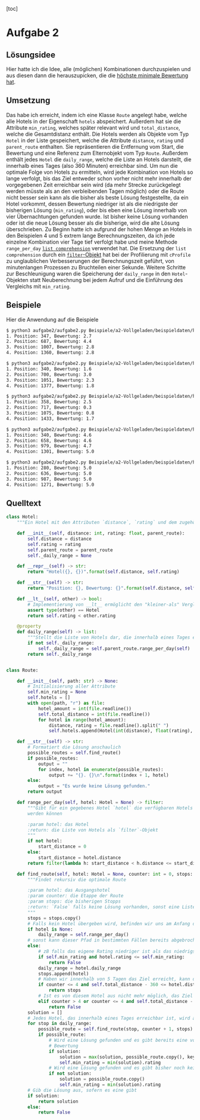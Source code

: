 [toc]

# Aufgabe 2

## Lösungsidee

Hier hatte ich die Idee, alle (möglichen) Kombinationen durchzuspielen und aus diesen dann die herauszupicken, die die [höchste minimale Bewertung hat](https://www.einstieg-informatik.de/community/forums/topic/790/40-1-a2-vollgeladen-insgesamt-niedrigste-bewertung-gemeint).

## Umsetzung

Das habe ich erreicht, indem ich eine Klasse `Route` angelegt habe, welche alle Hotels in der Eigenschaft `hotels` abspeichert. Außerdem hat sie die Attribute `min_rating`, welches später relevant wird und `total_distance`, welche die Gesamtdistanz enthält. Die Hotels werden als Objekte vom Typ `Hotel` in der Liste gespeichert, welche die Attribute `distance`, `rating` und `parent_route` enthalten. Sie repräsentieren die Entfernung vom Start, die Bewertung und eine Referenz zum Elternobjekt vom Typ `Route`. Außerdem enthält jedes `Hotel` die `daily_range`, welche die Liste an Hotels darstellt, die innerhalb eines Tages (also 360 Minuten) erreichbar sind. Um nun die optimale Folge von Hotels zu ermitteln, wird jede Kombination von Hotels so lange verfolgt, bis das Ziel entweder schon vorher nicht mehr innerhalb der vorgegebenen Zeit erreichbar sein wird (da mehr Strecke zurückgelegt werden müsste als an den verbleibenden Tagen möglich) oder die Route nicht besser sein kann als die bisher als beste Lösung festgestellte, da ein Hotel vorkommt, dessen Bewertung niedriger ist als die niedrigste der bisherigen Lösung (`min_rating`), oder bis eben eine Lösung innerhalb von vier Übernachtungen gefunden wurde. Ist bisher keine Lösung vorhanden oder ist die neue Lösung besser als die bisherige, wird die alte Lösung überschrieben. Zu Beginn hatte ich aufgrund der hohen Menge an Hotels in den Beispielen 4 und 5 extrem lange Berechnungszeiten, da ich jede einzelne Kombination vier Tage tief verfolgt habe und meine Methode `range_per_day` [`list comprehension`](https://docs.python.org/3/tutorial/datastructures.html#list-comprehensions) verwendet hat. Die Ersetzung der `list comprehension` durch ein [`filter`-Objekt](https://docs.python.org/3/library/functions.html#filter) hat bei der Profilierung mit `cProfile` zu unglaublichen Verbesserungen der Berechnungszeit geführt, von minutenlangen Prozessen zu Bruchteilen einer Sekunde. Weitere Schritte zur Beschleunigung waren die Speicherung der `daily_range` in den `Hotel`-Objekten statt Neuberechnung bei jedem Aufruf und die Einführung des Vergleichs mit `min_rating`.

## Beispiele

Hier die Anwendung auf die Beispiele 

```bash
$ python3 aufgabe2/aufgabe2.py Beispiele/a2-Vollgeladen/beispieldaten/hotels1.txt 
1. Position: 347, Bewertung: 2.7
2. Position: 687, Bewertung: 4.4
3. Position: 1007, Bewertung: 2.8
4. Position: 1360, Bewertung: 2.8
```

```bash
$ python3 aufgabe2/aufgabe2.py Beispiele/a2-Vollgeladen/beispieldaten/hotels2.txt 
1. Position: 340, Bewertung: 1.6
2. Position: 700, Bewertung: 3.0
3. Position: 1051, Bewertung: 2.3
4. Position: 1377, Bewertung: 1.8
```

```bash
$ python3 aufgabe2/aufgabe2.py Beispiele/a2-Vollgeladen/beispieldaten/hotels3.txt 
1. Position: 358, Bewertung: 2.5
2. Position: 717, Bewertung: 0.3
3. Position: 1075, Bewertung: 0.8
4. Position: 1433, Bewertung: 1.7
```

```bash
$ python3 aufgabe2/aufgabe2.py Beispiele/a2-Vollgeladen/beispieldaten/hotels4.txt 
1. Position: 340, Bewertung: 4.6
2. Position: 658, Bewertung: 4.6
3. Position: 979, Bewertung: 4.7
4. Position: 1301, Bewertung: 5.0
```

```bash
$ python3 aufgabe2/aufgabe2.py Beispiele/a2-Vollgeladen/beispieldaten/hotels5.txt 
1. Position: 280, Bewertung: 5.0
2. Position: 636, Bewertung: 5.0
3. Position: 987, Bewertung: 5.0
4. Position: 1271, Bewertung: 5.0
```



## Quelltext

```python
class Hotel:
    """Ein Hotel mit den Attributen `distance`, `rating` und dem zugehörigen `Route`-Objekt"""

    def __init__(self, distance: int, rating: float, parent_route):
        self.distance = distance
        self.rating = rating
        self.parent_route = parent_route
        self._daily_range = None

    def __repr__(self) -> str:
        return "Hotel({}, {})".format(self.distance, self.rating)

    def __str__(self) -> str:
        return "Position: {}, Bewertung: {}".format(self.distance, self.rating)

    def __lt__(self, other) -> bool:
        # Implementierung von __lt__ ermöglicht den "kleiner-als" Vergleich zwischen zwei Hotel-Objekten
        assert type(other) == Hotel
        return self.rating < other.rating

    @property
    def daily_range(self) -> list:
        """Stellt die Liste von Hotels dar, die innerhalb eines Tages erreicht werden können"""
        if not self._daily_range:
            self._daily_range = self.parent_route.range_per_day(self)
        return self._daily_range


class Route:

    def __init__(self, path: str) -> None:
        # Initialisierung aller Attribute
        self.min_rating = None
        self.hotels = []
        with open(path, "r") as file:
            hotel_amount = int(file.readline())
            self.total_distance = int(file.readline())
            for hotel in range(hotel_amount):
                distance, rating = file.readline().split(" ")
                self.hotels.append(Hotel(int(distance), float(rating), self))

    def __str__(self) -> str:
        # Formatiert die Lösung anschaulich
        possible_routes = self.find_route()
        if possible_routes:
            output = ""
            for index, hotel in enumerate(possible_routes):
                output += "{}. {}\n".format(index + 1, hotel)
        else:
            output = "Es wurde keine Lösung gefunden."
        return output

    def range_per_day(self, hotel: Hotel = None) -> filter:
        """Gibt für ein gegebenes Hotel `hotel` die verfügbaren Hotels zurück, die innerhalb eines Tages erreicht
        werden können

        :param hotel: das Hotel
        :return: die Liste von Hotels als `filter`-Objekt
        """
        if not hotel:
            start_distance = 0
        else:
            start_distance = hotel.distance
        return filter(lambda h: start_distance < h.distance <= start_distance + 360, self.hotels)

    def find_route(self, hotel: Hotel = None, counter: int = 0, stops: list[Hotel] = []) -> Union[bool, list[Hotel]]:
        """Findet rekursiv die optimale Route

        :param hotel: das Ausgangshotel
        :param counter: die Etappe der Route
        :param stops: die bisherigen Stopps
        :return: `False` falls keine Lösung vorhanden, sonst eine Liste von Hotels
        """
        stops = stops.copy()
        # Falls kein Hotel übergeben wird, befinden wir uns am Anfang der Route
        if hotel is None:
            daily_range = self.range_per_day()
        # sonst kann dieser Pfad in bestimmten Fällen bereits abgebrochen oder zurückgegeben werden
        else:
            # zB falls das eigene Rating niedriger ist als das niedrigste der aktuellen Lösung
            if self.min_rating and hotel.rating <= self.min_rating:
                return False
            daily_range = hotel.daily_range
            stops.append(hotel)
            # Haben wir innerhalb von 5 Tagen das Ziel erreicht, kann die Abfolge von Hotels zurückgegeben werden
            if counter <= 4 and self.total_distance - 360 <= hotel.distance:
                return stops
            # Ist es von diesem Hotel aus nicht mehr möglich, das Ziel innerhalb der Zeit zu erreichen,wird abgebrochen
            elif counter > 4 or counter <= 4 and self.total_distance - 360 * (5 - counter) > hotel.distance:
                return False
        solution = []
        # Jedes Hotel, das innerhalb eines Tages erreichbar ist, wird als nächster Schritt geprüft
        for stop in daily_range:
            possible_route = self.find_route(stop, counter + 1, stops)
            if possible_route:
                # Wird eine Lösung gefunden und es gibt bereits eine vorherige, überprüfe die beiden auf ihre minimale
                # Bewertung
                if solution:
                    solution = max(solution, possible_route.copy(), key=lambda r: min(r))
                    self.min_rating = min(solution).rating
                # Wird eine Lösung gefunden und es gibt bisher noch keine, setze sie als Lösung
                if not solution:
                    solution = possible_route.copy()
                    self.min_rating = min(solution).rating
        # Gib die Lösung aus, sofern es eine gibt
        if solution:
            return solution
        else:
            return False
```

